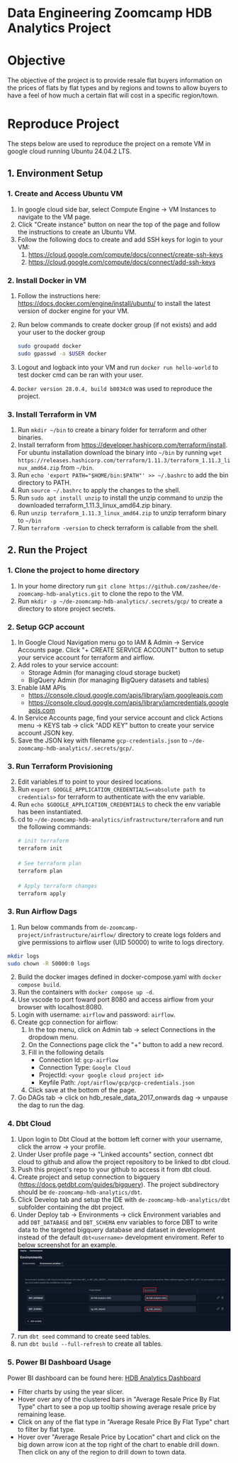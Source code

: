 # Data Engineering Zoomcamp HDB Analytics Project

# Objective
The objective of the project is to provide resale flat buyers information on the prices of flats by flat types and by regions and towns to allow buyers to have a feel of how much a certain flat will cost in a specific region/town.


# Reproduce Project
The steps below are used to reproduce the project on a remote VM in google cloud running Ubuntu 24.04.2 LTS.

## 1. Environment Setup
### 1. Create and Access Ubuntu VM
1. In google cloud side bar, select Compute Engine -> VM Instances to navigate to the VM page.
2. Click "Create instance" button on near the top of the page and follow the instructions to create an Ubuntu VM.
3. Follow the following docs to create and add SSH keys for login to your VM:
    1. https://cloud.google.com/compute/docs/connect/create-ssh-keys
    2. https://cloud.google.com/compute/docs/connect/add-ssh-keys

### 2. Install Docker in VM
1. Follow the instructions here: https://docs.docker.com/engine/install/ubuntu/ to install the latest version of docker engine for your VM.
2. Run below commands to create docker group (if not exists) and add your user to the docker group

    ```bash
    sudo groupadd docker
    sudo gpasswd -a $USER docker
    ```
3. Logout and logback into your VM and run `docker run hello-world` to test docker cmd can be ran with your user.
4. `Docker version 28.0.4, build b8034c0` was used to reproduce the project.

### 3. Install Terraform in VM
1. Run `mkdir ~/bin` to create a binary folder for terraform and other binaries.
2. Install terraform from https://developer.hashicorp.com/terraform/install. For ubuntu installation download the binary into `~/bin` by running `wget https://releases.hashicorp.com/terraform/1.11.3/terraform_1.11.3_linux_amd64.zip` from `~/bin`.
3. Run `echo 'export PATH="$HOME/bin:$PATH"' >> ~/.bashrc` to add the bin directory to PATH.
4. Run `source ~/.bashrc` to apply the changes to the shell.
4. Run `sudo apt install unzip` to install the unzip command to unzip the downloaded terraform_1.11.3_linux_amd64.zip binary.
5. Run `unzip terraform_1.11.3_linux_amd64.zip` to unzip terraform binary to `~/bin`
6. Run `terraform -version` to check terraform is callable from the shell.


## 2. Run the Project
### 1. Clone the project to home directory
1. In your home directory run `git clone https://github.com/zashee/de-zoomcamp-hdb-analytics.git` to clone the repo to the VM.
2. Run `mkdir -p ~/de-zoomcamp-hdb-analytics/.secrets/gcp/` to create a directory to store project secrets.

### 2. Setup GCP account
1. In Google Cloud Navigation menu go to IAM & Admin -> Service Accounts page. Click "+ CREATE SERVICE ACCOUNT" button to setup your service account for terraform and airflow.
2. Add roles to your service account:
    * Storage Admin (for managing cloud storage bucket)
    * BigQuery Admin (for managing BigQuery datasets and tables)
3. Enable IAM APIs
    * https://console.cloud.google.com/apis/library/iam.googleapis.com
    * https://console.cloud.google.com/apis/library/iamcredentials.googleapis.com
4. In Service Accounts page, find your service account and click Actions menu -> KEYS tab -> click "ADD KEY" button to create your service account JSON key.
5. Save the JSON key with filename `gcp-credentials.json` to `~/de-zoomcamp-hdb-analytics/.secrets/gcp/`.

### 3. Run Terraform Provisioning
2. Edit variables.tf to point to your desired locations.
3. Run `export GOOGLE_APPLICATION_CREDENTIALS=<absolute path to credentials>` for terraform to authenticate with the env variable.
4. Run `echo $GOOGLE_APPLICATION_CREDENTIALS` to check the env variable has been instantiated.
4. cd to `~/de-zoomcamp-hdb-analytics/infrastructure/terraform` and run the following commands:
    ```bash
    # init terraform
    terraform init

    # See terraform plan 
    terraform plan

    # Apply terraform changes
    terraform apply
    ```

### 3. Run Airflow Dags
1. Run below commands from `de-zoomcamp-project/infrastructure/airflow/` directory to create logs folders and give permissions to airflow user (UID 50000) to write to logs directory.
```bash
mkdir logs
sudo chown -R 50000:0 logs
```
2. Build the docker images defined in docker-compose.yaml with `docker compose build`.
3. Run the containers with `docker compose up -d`.
4. Use vscode to port foward port 8080 and access airflow from your browser with localhost:8080.
5. Login with username: `airflow` and password: `airflow`.
6. Create gcp connection for airflow:
    1. In the top menu, click on Admin tab -> select Connections in the dropdown menu.
    2. On the Connections page click the "+" button to add a new record.
    3. Fill in the following details
        * Connection Id: `gcp-airflow`
        * Connection Type: `Google Cloud`
        * ProjectId: `<your google cloud project id>`
        * Keyfile Path: `/opt/airflow/gcp/gcp-credentials.json`
    4. Click save at the bottom of the page.
7. Go DAGs tab -> click on hdb_resale_data_2017_onwards dag -> unpause the dag to run the dag.

### 4. Dbt Cloud
1. Upon login to Dbt Cloud at the bottom left corner with your username, click the arrow -> your profile.
2. Under User profile page -> "Linked accounts" section, connect dbt cloud to github and allow the project repository to be linked to dbt cloud.
3. Push this project's repo to your github to access it from dbt cloud.
3. Create project and setup connection to bigquery (https://docs.getdbt.com/guides/bigquery). The project subdirectory should be `de-zoomcamp-hdb-analytics/dbt`.
4. Click Develop tab and setup the IDE with `de-zoomcamp-hdb-analytics/dbt` subfolder containing the dbt project.
5. Under Deploy tab -> Environments -> click Environment variables and add `DBT_DATABASE` and `DBT_SCHEMA` env variables to force DBT to write data to the targeted bigquery database and dataset in development instead of the default `dbt<username>` development enviroment. Refer to below screenshot for an example.
![Dbt Envrionment Variables](img/dbt_env_vars.png)
6. run `dbt seed` command to create seed tables.
7. run `dbt build --full-refresh` to create all tables.

### 5. Power BI Dashboard Usage
Power BI dashboard can be found here: [HDB Analytics Dashboard](https://app.powerbi.com/view?r=eyJrIjoiMTc3ZGNiZDQtZjlhMS00NDUwLThhZTMtNjJjMWFhYTY2ZjAzIiwidCI6ImIzNGVmZTExLTE0ZjAtNGEzNi05MjI4LThjMDExNWEwMGRkNyIsImMiOjEwfQ%3D%3D&pageName=abe9f6a7074b8079c206)
* Filter charts by using the year slicer.
* Hover over any of the clustered bars in "Average Resale Price By Flat Type" chart to see a pop up tooltip showing average resale price by remaining lease.
* Click on any of the flat type in "Average Resale Price By Flat Type" chart to filter by flat type.
* Hover over "Average Resale Price by Location" chart and click on the big down arrow icon at the top right of the chart to enable drill down. Then click on any of the region to drill down to town data.
